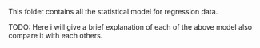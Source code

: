 This folder contains all the statistical model for regression data.

TODO: Here i will give a brief explanation of each of the above model also compare it with each others.
